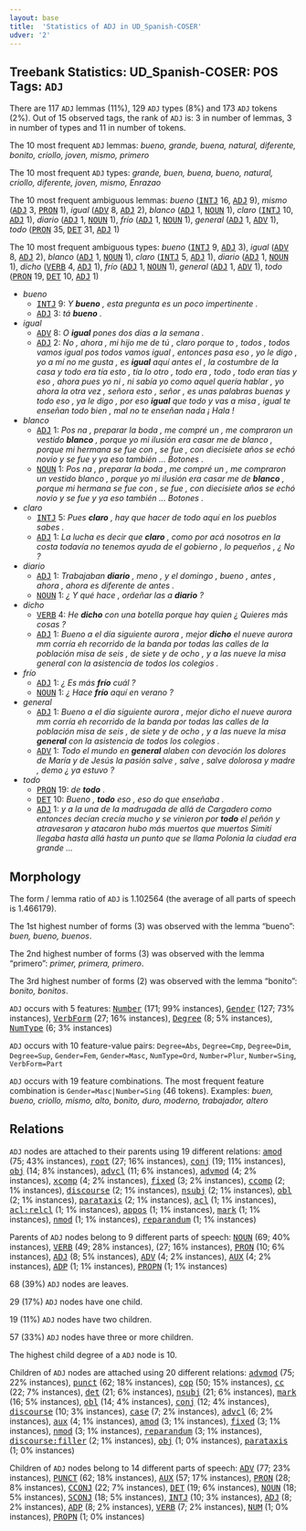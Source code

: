 ```yaml
---
layout: base
title:  'Statistics of ADJ in UD_Spanish-COSER'
udver: '2'
---
```


## Treebank Statistics: UD_Spanish-COSER: POS Tags: `ADJ`

There are 117 `ADJ` lemmas (11%), 129 `ADJ` types (8%) and 173 `ADJ` tokens (2%).
Out of 15 observed tags, the rank of `ADJ` is: 3 in number of lemmas, 3 in number of types and 11 in number of tokens.

The 10 most frequent `ADJ` lemmas: <em>bueno, grande, buena, natural, diferente, bonito, criollo, joven, mismo, primero</em>

The 10 most frequent `ADJ` types:  <em>grande, buen, buena, bueno, natural, criollo, diferente, joven, mismo, Enrazao</em>

The 10 most frequent ambiguous lemmas: <em>bueno</em> (<tt><a href="es_coser-pos-INTJ.html">INTJ</a></tt> 16, <tt><a href="es_coser-pos-ADJ.html">ADJ</a></tt> 9), <em>mismo</em> (<tt><a href="es_coser-pos-ADJ.html">ADJ</a></tt> 3, <tt><a href="es_coser-pos-PRON.html">PRON</a></tt> 1), <em>igual</em> (<tt><a href="es_coser-pos-ADV.html">ADV</a></tt> 8, <tt><a href="es_coser-pos-ADJ.html">ADJ</a></tt> 2), <em>blanco</em> (<tt><a href="es_coser-pos-ADJ.html">ADJ</a></tt> 1, <tt><a href="es_coser-pos-NOUN.html">NOUN</a></tt> 1), <em>claro</em> (<tt><a href="es_coser-pos-INTJ.html">INTJ</a></tt> 10, <tt><a href="es_coser-pos-ADJ.html">ADJ</a></tt> 1), <em>diario</em> (<tt><a href="es_coser-pos-ADJ.html">ADJ</a></tt> 1, <tt><a href="es_coser-pos-NOUN.html">NOUN</a></tt> 1), <em>frío</em> (<tt><a href="es_coser-pos-ADJ.html">ADJ</a></tt> 1, <tt><a href="es_coser-pos-NOUN.html">NOUN</a></tt> 1), <em>general</em> (<tt><a href="es_coser-pos-ADJ.html">ADJ</a></tt> 1, <tt><a href="es_coser-pos-ADV.html">ADV</a></tt> 1), <em>todo</em> (<tt><a href="es_coser-pos-PRON.html">PRON</a></tt> 35, <tt><a href="es_coser-pos-DET.html">DET</a></tt> 31, <tt><a href="es_coser-pos-ADJ.html">ADJ</a></tt> 1)

The 10 most frequent ambiguous types:  <em>bueno</em> (<tt><a href="es_coser-pos-INTJ.html">INTJ</a></tt> 9, <tt><a href="es_coser-pos-ADJ.html">ADJ</a></tt> 3), <em>igual</em> (<tt><a href="es_coser-pos-ADV.html">ADV</a></tt> 8, <tt><a href="es_coser-pos-ADJ.html">ADJ</a></tt> 2), <em>blanco</em> (<tt><a href="es_coser-pos-ADJ.html">ADJ</a></tt> 1, <tt><a href="es_coser-pos-NOUN.html">NOUN</a></tt> 1), <em>claro</em> (<tt><a href="es_coser-pos-INTJ.html">INTJ</a></tt> 5, <tt><a href="es_coser-pos-ADJ.html">ADJ</a></tt> 1), <em>diario</em> (<tt><a href="es_coser-pos-ADJ.html">ADJ</a></tt> 1, <tt><a href="es_coser-pos-NOUN.html">NOUN</a></tt> 1), <em>dicho</em> (<tt><a href="es_coser-pos-VERB.html">VERB</a></tt> 4, <tt><a href="es_coser-pos-ADJ.html">ADJ</a></tt> 1), <em>frío</em> (<tt><a href="es_coser-pos-ADJ.html">ADJ</a></tt> 1, <tt><a href="es_coser-pos-NOUN.html">NOUN</a></tt> 1), <em>general</em> (<tt><a href="es_coser-pos-ADJ.html">ADJ</a></tt> 1, <tt><a href="es_coser-pos-ADV.html">ADV</a></tt> 1), <em>todo</em> (<tt><a href="es_coser-pos-PRON.html">PRON</a></tt> 19, <tt><a href="es_coser-pos-DET.html">DET</a></tt> 10, <tt><a href="es_coser-pos-ADJ.html">ADJ</a></tt> 1)


* <em>bueno</em>
  * <tt><a href="es_coser-pos-INTJ.html">INTJ</a></tt> 9: <em>Y <b>bueno</b> , esta pregunta es un poco impertinente .</em>
  * <tt><a href="es_coser-pos-ADJ.html">ADJ</a></tt> 3: <em>tá <b>bueno</b> .</em>
* <em>igual</em>
  * <tt><a href="es_coser-pos-ADV.html">ADV</a></tt> 8: <em>O <b>igual</b> pones dos días a la semana .</em>
  * <tt><a href="es_coser-pos-ADJ.html">ADJ</a></tt> 2: <em>No , ahora , mi hijo me de tú , claro porque to , todos , todos vamos igual pos todos vamos igual , entonces pasa eso , yo le digo , yo a mí no me gusta , es <b>igual</b> aquí antes el , la costumbre de la casa y todo era tía esto , tía lo otro , todo era , todo , todo eran tías y eso , ahora pues yo ni , ni sabía yo como aquel quería hablar , yo ahora la otra vez , señora esto , señor , es unas palabras buenas y todo eso , ya le digo , por eso <b>igual</b> que todo y vas a misa , igual te enseñan todo bien , mal no te enseñan nada ¡ Hala !</em>
* <em>blanco</em>
  * <tt><a href="es_coser-pos-ADJ.html">ADJ</a></tt> 1: <em>Pos na , preparar la boda , me compré un , me compraron un vestido <b>blanco</b> , porque yo mi ilusión era casar me de blanco , porque mi hermana se fue con , se fue , con diecisiete años se echó novio y se fue y ya eso también ... Botones .</em>
  * <tt><a href="es_coser-pos-NOUN.html">NOUN</a></tt> 1: <em>Pos na , preparar la boda , me compré un , me compraron un vestido blanco , porque yo mi ilusión era casar me de <b>blanco</b> , porque mi hermana se fue con , se fue , con diecisiete años se echó novio y se fue y ya eso también ... Botones .</em>
* <em>claro</em>
  * <tt><a href="es_coser-pos-INTJ.html">INTJ</a></tt> 5: <em>Pues <b>claro</b> , hay que hacer de todo aquí en los pueblos sabes .</em>
  * <tt><a href="es_coser-pos-ADJ.html">ADJ</a></tt> 1: <em>La lucha es decir que <b>claro</b> , como por acá nosotros en la costa todavía no tenemos ayuda de el gobierno , lo pequeños , ¿ No ?</em>
* <em>diario</em>
  * <tt><a href="es_coser-pos-ADJ.html">ADJ</a></tt> 1: <em>Trabajaban <b>diario</b> , meno , y el domingo , bueno , antes , ahora , ahora es diferente de antes .</em>
  * <tt><a href="es_coser-pos-NOUN.html">NOUN</a></tt> 1: <em>¿ Y qué hace , ordeñar las a <b>diario</b> ?</em>
* <em>dicho</em>
  * <tt><a href="es_coser-pos-VERB.html">VERB</a></tt> 4: <em>He <b>dicho</b> con una botella porque hay quien ¿ Quieres más cosas ?</em>
  * <tt><a href="es_coser-pos-ADJ.html">ADJ</a></tt> 1: <em>Bueno a el día siguiente aurora , mejor <b>dicho</b> el nueve aurora mm corría eh recorrido de la banda por todas las calles de la población misa de seis , de siete y de ocho , y a las nueve la misa general con la asistencia de todos los colegios .</em>
* <em>frío</em>
  * <tt><a href="es_coser-pos-ADJ.html">ADJ</a></tt> 1: <em>¿ Es más <b>frío</b> cuál ?</em>
  * <tt><a href="es_coser-pos-NOUN.html">NOUN</a></tt> 1: <em>¿ Hace <b>frío</b> aquí en verano ?</em>
* <em>general</em>
  * <tt><a href="es_coser-pos-ADJ.html">ADJ</a></tt> 1: <em>Bueno a el día siguiente aurora , mejor dicho el nueve aurora mm corría eh recorrido de la banda por todas las calles de la población misa de seis , de siete y de ocho , y a las nueve la misa <b>general</b> con la asistencia de todos los colegios .</em>
  * <tt><a href="es_coser-pos-ADV.html">ADV</a></tt> 1: <em>Todo el mundo en <b>general</b> alaben con devoción los dolores de María y de Jesús la pasión salve , salve , salve dolorosa y madre , demo ¿ ya estuvo ?</em>
* <em>todo</em>
  * <tt><a href="es_coser-pos-PRON.html">PRON</a></tt> 19: <em>de <b>todo</b> .</em>
  * <tt><a href="es_coser-pos-DET.html">DET</a></tt> 10: <em>Bueno , <b>todo</b> eso , eso do que enseñaba .</em>
  * <tt><a href="es_coser-pos-ADJ.html">ADJ</a></tt> 1: <em>y a la una de la madrugada de allá de Cargadero como entonces decían crecía mucho y se vinieron por <b>todo</b> el peñón y atravesaron y atacaron hubo más muertos que muertos Simití llegaba hasta allá hasta un punto que se llama Polonia la ciudad era grande ...</em>

## Morphology

The form / lemma ratio of `ADJ` is 1.102564 (the average of all parts of speech is 1.466179).

The 1st highest number of forms (3) was observed with the lemma “bueno”: <em>buen, bueno, buenos</em>.

The 2nd highest number of forms (3) was observed with the lemma “primero”: <em>primer, primera, primero</em>.

The 3rd highest number of forms (2) was observed with the lemma “bonito”: <em>bonito, bonitos</em>.

`ADJ` occurs with 5 features: <tt><a href="es_coser-feat-Number.html">Number</a></tt> (171; 99% instances), <tt><a href="es_coser-feat-Gender.html">Gender</a></tt> (127; 73% instances), <tt><a href="es_coser-feat-VerbForm.html">VerbForm</a></tt> (27; 16% instances), <tt><a href="es_coser-feat-Degree.html">Degree</a></tt> (8; 5% instances), <tt><a href="es_coser-feat-NumType.html">NumType</a></tt> (6; 3% instances)

`ADJ` occurs with 10 feature-value pairs: `Degree=Abs`, `Degree=Cmp`, `Degree=Dim`, `Degree=Sup`, `Gender=Fem`, `Gender=Masc`, `NumType=Ord`, `Number=Plur`, `Number=Sing`, `VerbForm=Part`

`ADJ` occurs with 19 feature combinations.
The most frequent feature combination is `Gender=Masc|Number=Sing` (46 tokens).
Examples: <em>buen, bueno, criollo, mismo, alto, bonito, duro, moderno, trabajador, altero</em>


## Relations

`ADJ` nodes are attached to their parents using 19 different relations: <tt><a href="es_coser-dep-amod.html">amod</a></tt> (75; 43% instances), <tt><a href="es_coser-dep-root.html">root</a></tt> (27; 16% instances), <tt><a href="es_coser-dep-conj.html">conj</a></tt> (19; 11% instances), <tt><a href="es_coser-dep-obj.html">obj</a></tt> (14; 8% instances), <tt><a href="es_coser-dep-advcl.html">advcl</a></tt> (11; 6% instances), <tt><a href="es_coser-dep-advmod.html">advmod</a></tt> (4; 2% instances), <tt><a href="es_coser-dep-xcomp.html">xcomp</a></tt> (4; 2% instances), <tt><a href="es_coser-dep-fixed.html">fixed</a></tt> (3; 2% instances), <tt><a href="es_coser-dep-ccomp.html">ccomp</a></tt> (2; 1% instances), <tt><a href="es_coser-dep-discourse.html">discourse</a></tt> (2; 1% instances), <tt><a href="es_coser-dep-nsubj.html">nsubj</a></tt> (2; 1% instances), <tt><a href="es_coser-dep-obl.html">obl</a></tt> (2; 1% instances), <tt><a href="es_coser-dep-parataxis.html">parataxis</a></tt> (2; 1% instances), <tt><a href="es_coser-dep-acl.html">acl</a></tt> (1; 1% instances), <tt><a href="es_coser-dep-acl-relcl.html">acl:relcl</a></tt> (1; 1% instances), <tt><a href="es_coser-dep-appos.html">appos</a></tt> (1; 1% instances), <tt><a href="es_coser-dep-mark.html">mark</a></tt> (1; 1% instances), <tt><a href="es_coser-dep-nmod.html">nmod</a></tt> (1; 1% instances), <tt><a href="es_coser-dep-reparandum.html">reparandum</a></tt> (1; 1% instances)

Parents of `ADJ` nodes belong to 9 different parts of speech: <tt><a href="es_coser-pos-NOUN.html">NOUN</a></tt> (69; 40% instances), <tt><a href="es_coser-pos-VERB.html">VERB</a></tt> (49; 28% instances),  (27; 16% instances), <tt><a href="es_coser-pos-PRON.html">PRON</a></tt> (10; 6% instances), <tt><a href="es_coser-pos-ADJ.html">ADJ</a></tt> (8; 5% instances), <tt><a href="es_coser-pos-ADV.html">ADV</a></tt> (4; 2% instances), <tt><a href="es_coser-pos-AUX.html">AUX</a></tt> (4; 2% instances), <tt><a href="es_coser-pos-ADP.html">ADP</a></tt> (1; 1% instances), <tt><a href="es_coser-pos-PROPN.html">PROPN</a></tt> (1; 1% instances)

68 (39%) `ADJ` nodes are leaves.

29 (17%) `ADJ` nodes have one child.

19 (11%) `ADJ` nodes have two children.

57 (33%) `ADJ` nodes have three or more children.

The highest child degree of a `ADJ` node is 10.

Children of `ADJ` nodes are attached using 20 different relations: <tt><a href="es_coser-dep-advmod.html">advmod</a></tt> (75; 22% instances), <tt><a href="es_coser-dep-punct.html">punct</a></tt> (62; 18% instances), <tt><a href="es_coser-dep-cop.html">cop</a></tt> (50; 15% instances), <tt><a href="es_coser-dep-cc.html">cc</a></tt> (22; 7% instances), <tt><a href="es_coser-dep-det.html">det</a></tt> (21; 6% instances), <tt><a href="es_coser-dep-nsubj.html">nsubj</a></tt> (21; 6% instances), <tt><a href="es_coser-dep-mark.html">mark</a></tt> (16; 5% instances), <tt><a href="es_coser-dep-obl.html">obl</a></tt> (14; 4% instances), <tt><a href="es_coser-dep-conj.html">conj</a></tt> (12; 4% instances), <tt><a href="es_coser-dep-discourse.html">discourse</a></tt> (10; 3% instances), <tt><a href="es_coser-dep-case.html">case</a></tt> (7; 2% instances), <tt><a href="es_coser-dep-advcl.html">advcl</a></tt> (6; 2% instances), <tt><a href="es_coser-dep-aux.html">aux</a></tt> (4; 1% instances), <tt><a href="es_coser-dep-amod.html">amod</a></tt> (3; 1% instances), <tt><a href="es_coser-dep-fixed.html">fixed</a></tt> (3; 1% instances), <tt><a href="es_coser-dep-nmod.html">nmod</a></tt> (3; 1% instances), <tt><a href="es_coser-dep-reparandum.html">reparandum</a></tt> (3; 1% instances), <tt><a href="es_coser-dep-discourse-filler.html">discourse:filler</a></tt> (2; 1% instances), <tt><a href="es_coser-dep-obj.html">obj</a></tt> (1; 0% instances), <tt><a href="es_coser-dep-parataxis.html">parataxis</a></tt> (1; 0% instances)

Children of `ADJ` nodes belong to 14 different parts of speech: <tt><a href="es_coser-pos-ADV.html">ADV</a></tt> (77; 23% instances), <tt><a href="es_coser-pos-PUNCT.html">PUNCT</a></tt> (62; 18% instances), <tt><a href="es_coser-pos-AUX.html">AUX</a></tt> (57; 17% instances), <tt><a href="es_coser-pos-PRON.html">PRON</a></tt> (28; 8% instances), <tt><a href="es_coser-pos-CCONJ.html">CCONJ</a></tt> (22; 7% instances), <tt><a href="es_coser-pos-DET.html">DET</a></tt> (19; 6% instances), <tt><a href="es_coser-pos-NOUN.html">NOUN</a></tt> (18; 5% instances), <tt><a href="es_coser-pos-SCONJ.html">SCONJ</a></tt> (18; 5% instances), <tt><a href="es_coser-pos-INTJ.html">INTJ</a></tt> (10; 3% instances), <tt><a href="es_coser-pos-ADJ.html">ADJ</a></tt> (8; 2% instances), <tt><a href="es_coser-pos-ADP.html">ADP</a></tt> (8; 2% instances), <tt><a href="es_coser-pos-VERB.html">VERB</a></tt> (7; 2% instances), <tt><a href="es_coser-pos-NUM.html">NUM</a></tt> (1; 0% instances), <tt><a href="es_coser-pos-PROPN.html">PROPN</a></tt> (1; 0% instances)

